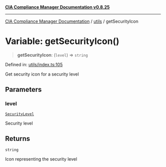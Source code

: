 [**CIA Compliance Manager Documentation v0.8.25**](../../README.md)

***

[CIA Compliance Manager Documentation](../../modules.md) / [utils](../README.md) / getSecurityIcon

# Variable: getSecurityIcon()

> **getSecurityIcon**: (`level`) => `string`

Defined in: [utils/index.ts:105](https://github.com/Hack23/cia-compliance-manager/blob/b7816746b3b7f5e02cb18303af9cc6696a8caef9/src/utils/index.ts#L105)

Get security icon for a security level

## Parameters

### level

[`SecurityLevel`](../../types/cia/type-aliases/SecurityLevel.md)

Security level

## Returns

`string`

Icon representing the security level
